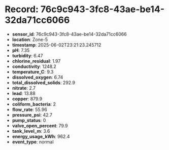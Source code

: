 # Record: 76c9c943-3fc8-43ae-be14-32da71cc6066

- **sensor_id**: 76c9c943-3fc8-43ae-be14-32da71cc6066
- **location**: Zone-5
- **timestamp**: 2025-06-02T23:21:23.245712
- **pH**: 7.35
- **turbidity**: 6.47
- **chlorine_residual**: 1.97
- **conductivity**: 1248.2
- **temperature_C**: 9.3
- **dissolved_oxygen**: 6.74
- **total_dissolved_solids**: 292.9
- **nitrate**: 2.7
- **lead**: 13.88
- **copper**: 879.9
- **coliform_bacteria**: 2
- **flow_rate**: 55.96
- **pressure_psi**: 42.7
- **pump_status**: 0
- **valve_open_percent**: 79.9
- **tank_level_m**: 3.6
- **energy_usage_kWh**: 962.4
- **event_type**: normal